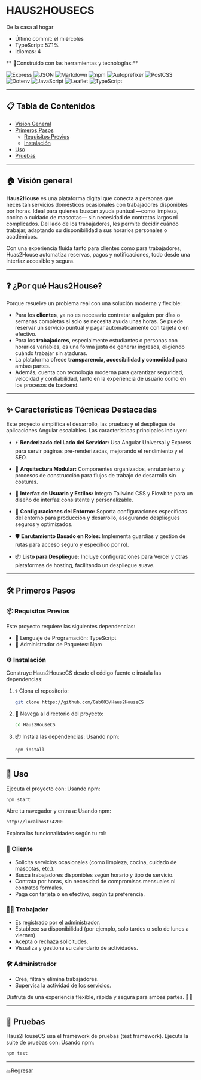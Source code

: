 # HAUS2HOUSECS

De la casa al hogar

- Último commit: el miércoles
- TypeScript: 57.1%
- Idiomas: 4

** 👷Construido con las herramientas y tecnologías:**

![Express](https://img.shields.io/badge/Express-000000?style=for-the-badge&logo=express&logoColor=white)
![JSON](https://img.shields.io/badge/JSON-000000?style=for-the-badge&logo=json&logoColor=white)
![Markdown](https://img.shields.io/badge/Markdown-000000?style=for-the-badge&logo=markdown&logoColor=white)
![npm](https://img.shields.io/badge/npm-CB3837?style=for-the-badge&logo=npm&logoColor=white)
![Autoprefixer](https://img.shields.io/badge/Autoprefixer-DD3735?style=for-the-badge&logo=autoprefixer&logoColor=white)
![PostCSS](https://img.shields.io/badge/PostCSS-DD3A0A?style=for-the-badge&logo=postcss&logoColor=white)
![Dotenv](https://img.shields.io/badge/.ENV-ECD53F?style=for-the-badge&logo=dotenv&logoColor=black)
![JavaScript](https://img.shields.io/badge/JavaScript-F7DF1E?style=for-the-badge&logo=javascript&logoColor=black)
![Leaflet](https://img.shields.io/badge/Leaflet-199900?style=for-the-badge&logo=leaflet&logoColor=white)
![TypeScript](https://img.shields.io/badge/TypeScript-3178C6?style=for-the-badge&logo=typescript&logoColor=white)


---

## 📋 Tabla de Contenidos

- [Visión General](#visión-general)
- [Primeros Pasos](#primeros-pasos)
  - [Requisitos Previos](#requisitos-previos)
  - [Instalación](#instalación)
- [Uso](#uso)
- [Pruebas](#pruebas)

---

## 🏠 Visión general

**Haus2House** es una plataforma digital que conecta a personas que necesitan servicios domésticos ocasionales con trabajadores disponibles por horas. Ideal para quienes buscan ayuda puntual —como limpieza, cocina o cuidado de mascotas— sin necesidad de contratos largos ni complicados. Del lado de los trabajadores, les permite decidir cuándo trabajar, adaptando su disponibilidad a sus horarios personales o académicos.

Con una experiencia fluida tanto para clientes como para trabajadores, Huas2House automatiza reservas, pagos y notificaciones, todo desde una interfaz accesible y segura.

---

## ❓ ¿Por qué Haus2House?

Porque resuelve un problema real con una solución moderna y flexible:

- Para los **clientes**, ya no es necesario contratar a alguien por días o semanas completas si solo se necesita ayuda unas horas. Se puede reservar un servicio puntual y pagar automáticamente con tarjeta o en efectivo.
- Para los **trabajadores**, especialmente estudiantes o personas con horarios variables, es una forma justa de generar ingresos, eligiendo cuándo trabajar sin ataduras.
- La plataforma ofrece **transparencia, accesibilidad y comodidad** para ambas partes.
- Además, cuenta con tecnología moderna para garantizar seguridad, velocidad y confiabilidad, tanto en la experiencia de usuario como en los procesos de backend.

---

## ✨ Características Técnicas Destacadas

Este proyecto simplifica el desarrollo, las pruebas y el despliegue de aplicaciones Angular escalables. Las características principales incluyen:

- ⚡ **Renderizado del Lado del Servidor:** Usa Angular Universal y Express para servir páginas pre-renderizadas, mejorando el rendimiento y el SEO.

- 🧱 **Arquitectura Modular:** Componentes organizados, enrutamiento y procesos de construcción para flujos de trabajo de desarrollo sin costuras.

- 🎨 **Interfaz de Usuario y Estilos:** Integra Tailwind CSS y Flowbite para un diseño de interfaz consistente y personalizable.

- 🔐 **Configuraciones del Entorno:** Soporta configuraciones específicas del entorno para producción y desarrollo, asegurando despliegues seguros y optimizados.

- 🛡️ **Enrutamiento Basado en Roles:** Implementa guardias y gestión de rutas para acceso seguro y específico por rol.

- 📦 **Listo para Despliegue:** Incluye configuraciones para Vercel y otras plataformas de hosting, facilitando un despliegue suave.

---

## 🛠️ Primeros Pasos

### 📦 Requisitos Previos

Este proyecto requiere las siguientes dependencias:

- 🧠 Lenguaje de Programación: TypeScript
- 📁 Administrador de Paquetes: Npm

### ⚙️ Instalación

Construye Haus2HouseCS desde el código fuente e instala las dependencias:

1. 🌀 Clona el repositorio:
   ```bash
   git clone https://github.com/Gab003/Haus2HouseCS
   ```

2. 📂 Navega al directorio del proyecto:
   ```bash
   cd Haus2HouseCS
   ```

3. 📦 Instala las dependencias:
   Usando npm:
   ```bash
   npm install
   ```

---

## 🚀 Uso

Ejecuta el proyecto con:
Usando npm:
```bash
npm start
```
Abre tu navegador y entra a:
Usando npm:
```bash
http://localhost:4200
```


Explora las funcionalidades según tu rol:

### 👤 Cliente
- Solicita servicios ocasionales (como limpieza, cocina, cuidado de mascotas, etc.).
- Busca trabajadores disponibles según horario y tipo de servicio.
- Contrata por horas, sin necesidad de compromisos mensuales ni contratos formales.
- Paga con tarjeta o en efectivo, según tu preferencia.

### 🧑‍💼 Trabajador
- Es registrado por el administrador.
- Establece su disponibilidad (por ejemplo, solo tardes o solo de lunes a viernes).
- Acepta o rechaza solicitudes.
- Visualiza y gestiona su calendario de actividades.

### 🛠️ Administrador
- Crea, filtra y elimina trabajadores.
- Supervisa la actividad de los servicios.

Disfruta de una experiencia flexible, rápida y segura para ambas partes. 💼🏡


---

## 🧪 Pruebas

Haus2HouseCS usa el framework de pruebas (test framework). Ejecuta la suite de pruebas con:
Usando npm:
```bash
npm test
```

---

🔙[Regresar](#tabla-de-contenidos)
